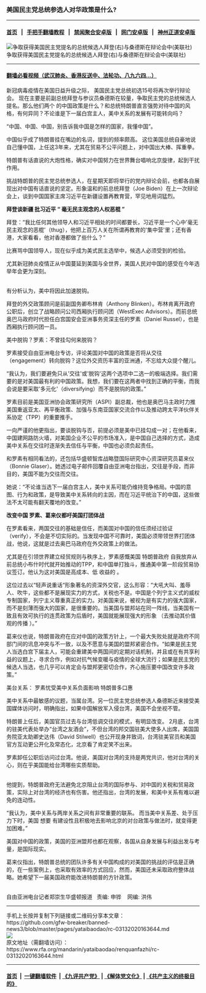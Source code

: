 ### 美国民主党总统参选人对华政策是什么?
------------------------

#### [首页](https://github.com/gfw-breaker/banned-news3/blob/master/README.md) &nbsp;&nbsp;|&nbsp;&nbsp; [手把手翻墙教程](https://github.com/gfw-breaker/guides/wiki) &nbsp;&nbsp;|&nbsp;&nbsp; [禁闻聚合安卓版](https://github.com/gfw-breaker/bn-android) &nbsp;&nbsp;|&nbsp;&nbsp; [网门安卓版](https://github.com/oGate2/oGate) &nbsp;&nbsp;|&nbsp;&nbsp; [神州正道安卓版](https://github.com/SzzdOgate/update) 



<div id="headerimg">
 <img alt="争取获得美国民主党提名的总统候选人拜登(右)与桑德斯在辩论会中(美联社)" src="https://www.rfa.org/mandarin/yataibaodao/renquanfazhi/rc-03132020163644.html/PSX_20200313_111822.jpg/@@images/3141071e-1322-4ebd-9798-7ddacfbb6981.jpeg" title="争取获得美国民主党提名的总统候选人拜登(右)与桑德斯在辩论会中(美联社)"/>
 <div id="headerimgcontents">
  <div id="headerimgcaption">
   <span>
    争取获得美国民主党提名的总统候选人拜登(右)与桑德斯在辩论会中(美联社)
   </span>
   <!-- zoomattribute -->
  </div>
  <!-- headerimgcaption -->
 </div>
 <!-- headerimagecontents -->
</div>

<hr/>


#### [翻墙必看视频（武汉肺炎、香港反送中、法轮功、八九六四...）](https://github.com/gfw-breaker/banned-news3/blob/master/pages/link3.md)

<div id="storytext">
 <div>
  <div class="slot_header">
  </div>
 </div>
 <p dir="ltr">
  <span>
   新冠病毒疫情在美国日益升级之际，
  </span>
  美国民主党总统初选15号将再次举行辩论会。
  <span>
   现在主要是前副总统拜登与参议员桑德斯在较量，争取民主党的总统候选人提名。那么他们两个
  </span>
  的中国政策是什么？和总统特朗普直言强势对待中国的风格，有何异同？不论谁是下一届白宫主人，美中关系的发展有可能转向吗？
 </p>
 <p dir="ltr">
  “中国、中国、中国，别告诉我中国是怎样的国家，我懂中国”。
 </p>
 <p dir="ltr">
  <span>
   中国似乎成了特朗普挂在嘴边的名词，提到的频率颇高。
  </span>
  这位美国总统自豪地说自己懂中国，上任这3年来，尤其在贸易不公平问题上，对中国出大棒、挥重拳。
 </p>
 <p dir="ltr">
  特朗普有话直说的大炮性格，确实对中国努力在世界舞台唱响北京旋律，起到干扰作用。
 </p>
 <p dir="ltr">
  挑战特朗普的民主党总统参选人，在星期天即将举行的党内辩论会前，也都各自展现出对中国有话直说的坚定。形象温和的前总统拜登（Joe Biden）在上一次辩论会上，谈到中国国家主席习近平在新疆设置再教育营，罕见地用词猛烈。
 </p>
 <p dir="ltr">
  <strong>
   拜登谈新疆
  </strong>
  <strong>
  </strong>
  <strong>
   批习近平
  </strong>
  <strong>
   “
  </strong>
  <strong>
   毫无民主观念的人权恶棍
  </strong>
  <strong>
   ”
  </strong>
 </p>
 <p dir="ltr">
  拜登：“我比任何其他领导人和习近平相处的时间都要长，习近平是一个心中'毫无民主观念的恶棍'（thug），他把上百万人关在所谓再教育的'集中营'里；还有香港，大家看看，他对香港都做了些什么？”
 </p>
 <p dir="ltr">
  比赛骂中国领导人，现在似乎成为美式民主选举中，候选人必须受到的检验。
 </p>
 <p dir="ltr">
  尤其新冠肺炎疫情正从中国蔓延到美国与全世界，美国人民对中国的感受在今年选举年会更为深刻。
 </p>
 <p dir="ltr">
  <br/>
  有分析认为，美中将因此加速脱钩。
 </p>
 <p dir="ltr">
  拜登的外交政策顾问是前副国务卿布林肯（Anthony Blinken）。布林肯离开政府公职后，创立了战略顾问公司西厢执行顾问团（WestExec Advisors）。而前总统奥巴马政府时代担任白宫国安会亚洲事务资深主任的罗素（Daniel Russel），也是西厢执行顾问团一员。
 </p>
 <p dir="ltr">
  美中脱钩？罗素：不曾挂勾何来脱钩？
 </p>
 <p dir="ltr">
  罗素接受自由亚洲电台专访，评论美国对中国的政策是否将从交往（engagement）转向脱钩？这位外交资历丰富的亚洲通，不忘给大众提个醒儿。
 </p>
 <p dir="ltr">
  “我认为，我们要避免只从'交往'或'脱钩'这两个选项中二选一的极端选择。我们需要的是对美国最有利的中国政策。我想，我们要在这两者中找到正确的平衡，而我会说是要采取'多元化'（diversifying）而不是脱钩的政策。”
 </p>
 <p dir="ltr">
  罗素目前是美国亚洲协会政策研究所（ASPI）副总裁，他也是奥巴马主政时力推美国重返亚太、再平衡政策、加强与东南亚国家交流合作以及推动跨太平洋伙伴关系协定（TPP）的重要推手。
 </p>
 <p dir="ltr">
  一向严谨的他更指出，要谈脱钩与否，前提必须是美中已挂勾成一对；在他看来，中国建网路防火墙，对美国企业不公平的市场准入，是中国自己选择的方式，造成美中关系在交往时逐渐失去信任与平衡，中国也必须负起责任。
 </p>
 <p dir="ltr">
  和罗素有相同看法的，还包括华盛顿智库战略暨国际研究中心资深研究员葛来仪（Bonnie Glaser）。她透过电子邮件回覆自由亚洲电台指出，交往是手段，而非目的，美国不能为交往而交往。
 </p>
 <p dir="ltr">
  她说：“不论谁当选下一届白宫主人，美中关系可能仍维持竞争格局。中国的意图、行为和政策，是导致美中关系转向的主因，而在习近平统治下的中国，这些做法不太可能有翻天覆地的改变。”
 </p>
 <p dir="ltr">
  <strong>
   改变中国
  </strong>
  <strong>
  </strong>
  <strong>
  </strong>
  <strong>
   罗素、葛来仪都吁美国打团体战
  </strong>
 </p>
 <p dir="ltr">
  在罗素看来，两国交往的基础是信任，而美国对中国的信任须经过验证（verify），不会是不切实际的。当发现中国不可靠时，美国必须带领世界打团体战，他说，这就是过去奥巴马政府在外交政策上的做法。
 </p>
 <p dir="ltr">
  尤其是在引领世界建立经贸规则与秩序上，罗素感慨美国
  <span>
   特朗普政府
  </span>
  自我放弃从前总统小布什时代就开始推动的TPP，和中国单打独斗，推通美中第一阶段贸易协议签订。他认为这对美国是高成本、低
  <span>
   收益的
  </span>
  。
 </p>
 <p dir="ltr">
  这位过去以“轻声说重话“形象著名的资深外交官，这么形容：“大吼大叫、羞辱人、吹牛，这些都不是展现实力的方式，关税也不是。中国是个列宁主义式的威权专制国家，列宁主义尊重真正的实力。对美国来说，被视为是有实力的强大国家，而不是刻薄而强大的国家，是很重要的。当美国与盟邦站在同一阵线，当美国有一致且有效可执行的连贯政策为后盾时，美国就能展现强大的形象
  <span>
   （去推动其价值观的传播
  </span>
  ）。”
 </p>
 <p dir="ltr">
  葛来仪也说，特朗普政府在应对中国的政策方针上，一个最大失败处就是政府不同部门间的讯息冲突与不一致，以及不愿意与美国的盟邦紧密合作。“如果是民主党人当选白宫下届主人，可能会重建美中两国间的定期对话机制，并且或在有共享利益的议题上，寻求合作，例如对抗气候变暖与疫情的全球大流行；如果是民主党的候选人当选，也几乎可以肯定会与盟邦更密切合作，齐心施压要中国改变许多政策。”
 </p>
 <p dir="ltr">
  美台关系： 罗素忧受美中关系负面影响 特朗普多口惠
 </p>
 <p dir="ltr">
  美中关系中最敏感的议题，当属台湾。另一位民主党总统参选人桑德斯近来接受美国媒体访问时，明确指出，如果中国解放军入侵台湾，美国不会坐视不管。
 </p>
 <p dir="ltr">
  特朗普上任后，美国官员过去与台湾低调交往的模式，有明显改变。 2月底，台湾的驻美代表处举办“台湾之友酒会”，不但台湾的邦交国驻美大使多人出席，美国国务院亚太助卿史达伟（David Stilwell）也公开现身并致词，台湾驻美官员和美国官方互动更公开化及常态化，北京看了肯定笑不出来。
 </p>
 <p dir="ltr">
  罗素卸任公职后访问过台湾。他说，美国对台湾的支持是两党共识，他对台湾的关心，则在乎美国能给台湾哪些实质帮助。
 </p>
 <p dir="ltr">
  <br/>
  他提到，特朗普政府无法避免北京阻止台湾的国际参与、对中国的关税和贸易政策，实际上对台湾的经济也有伤害。他还指出，台湾的发展，和美中关系有难以避免的连动性。
 </p>
 <p dir="ltr">
  “我认为，美中关系与两岸关系之间有非常重要的联系。 而当美中关系差、处于压力下时，美国
  <span>
   想要
  </span>
  有建设性且积极地去影响北京的对台政策与做法时，就变得更加困难。”
 </p>
 <p dir="ltr">
  美国对中国的政策，美国的亚洲盟邦也都在观察，各国从自身发展与利益出发与考量，是国际现实。
 </p>
 <p dir="ltr">
  葛来仪指出，特朗普总统的团队许多有关中国构成的对美国的挑战的评估是正确的，在一些案例上，也采取有效率的方式回应，然而，美国还未采取政府整体战略。她希望下一届美国政府能改进特朗普的方针政策。
 </p>
 <p dir="ltr">
  <br/>
  自由亚洲电台记者郑崇生华盛顿报道   责编: 申铧    网编: 洪伟
 </p>
</div>

<hr/>
手机上长按并复制下列链接或二维码分享本文章：<br/>
https://github.com/gfw-breaker/banned-news3/blob/master/pages/yataibaodao/rc-03132020163644.md <br/>
<a href='https://github.com/gfw-breaker/banned-news3/blob/master/pages/yataibaodao/rc-03132020163644.md'><img src='https://github.com/gfw-breaker/banned-news3/blob/master/pages/yataibaodao/rc-03132020163644.md.png'/></a> <br/>
原文地址（需翻墙访问）：https://www.rfa.org/mandarin/yataibaodao/renquanfazhi/rc-03132020163644.html


------------------------
#### [首页](https://github.com/gfw-breaker/banned-news3/blob/master/README.md) &nbsp;|&nbsp; [一键翻墙软件](https://github.com/gfw-breaker/nogfw/blob/master/README.md) &nbsp;| [《九评共产党》](https://github.com/gfw-breaker/9ping.md/blob/master/README.md#九评之一评共产党是什么) | [《解体党文化》](https://github.com/gfw-breaker/jtdwh.md/blob/master/README.md) | [《共产主义的终极目的》](https://github.com/gfw-breaker/gczydzjmd.md/blob/master/README.md)


<img src='http://gfw-breaker.win/banned-news3/pages/yataibaodao/rc-03132020163644.md' width='0px' height='0px'/>